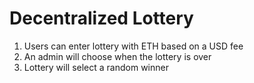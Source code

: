 # Decentralized Lottery

1. Users can enter lottery with ETH based on a USD fee
2. An admin will choose when the lottery is over
3. Lottery will select a random winner
